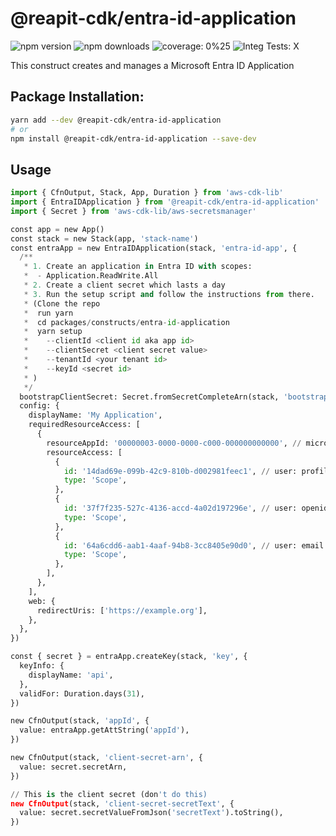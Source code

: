 # @reapit-cdk/entra-id-application

![npm version](https://img.shields.io/npm/v/@reapit-cdk/entra-id-application)
![npm downloads](https://img.shields.io/npm/dm/@reapit-cdk/entra-id-application)
![coverage: 0%25](https://img.shields.io/badge/coverage-0%25-red)
![Integ Tests: X](https://img.shields.io/badge/Integ%20Tests-X-red)

This construct creates and manages a Microsoft Entra ID Application

## Package Installation:

```sh
yarn add --dev @reapit-cdk/entra-id-application
# or
npm install @reapit-cdk/entra-id-application --save-dev
```

## Usage

```python
import { CfnOutput, Stack, App, Duration } from 'aws-cdk-lib'
import { EntraIDApplication } from '@reapit-cdk/entra-id-application'
import { Secret } from 'aws-cdk-lib/aws-secretsmanager'

const app = new App()
const stack = new Stack(app, 'stack-name')
const entraApp = new EntraIDApplication(stack, 'entra-id-app', {
  /**
   * 1. Create an application in Entra ID with scopes:
   *  - Application.ReadWrite.All
   * 2. Create a client secret which lasts a day
   * 3. Run the setup script and follow the instructions from there.
   * (Clone the repo
   *  run yarn
   *  cd packages/constructs/entra-id-application
   *  yarn setup
   *    --clientId <client id aka app id>
   *    --clientSecret <client secret value>
   *    --tenantId <your tenant id>
   *    --keyId <secret id>
   * )
   */
  bootstrapClientSecret: Secret.fromSecretCompleteArn(stack, 'bootstrap-client-secret', 'bootstrap-client-secret-arn'),
  config: {
    displayName: 'My Application',
    requiredResourceAccess: [
      {
        resourceAppId: '00000003-0000-0000-c000-000000000000', // microsoft graph
        resourceAccess: [
          {
            id: '14dad69e-099b-42c9-810b-d002981feec1', // user: profile
            type: 'Scope',
          },
          {
            id: '37f7f235-527c-4136-accd-4a02d197296e', // user: openid
            type: 'Scope',
          },
          {
            id: '64a6cdd6-aab1-4aaf-94b8-3cc8405e90d0', // user: email
            type: 'Scope',
          },
        ],
      },
    ],
    web: {
      redirectUris: ['https://example.org'],
    },
  },
})

const { secret } = entraApp.createKey(stack, 'key', {
  keyInfo: {
    displayName: 'api',
  },
  validFor: Duration.days(31),
})

new CfnOutput(stack, 'appId', {
  value: entraApp.getAttString('appId'),
})

new CfnOutput(stack, 'client-secret-arn', {
  value: secret.secretArn,
})

// This is the client secret (don't do this)
new CfnOutput(stack, 'client-secret-secretText', {
  value: secret.secretValueFromJson('secretText').toString(),
})
```
